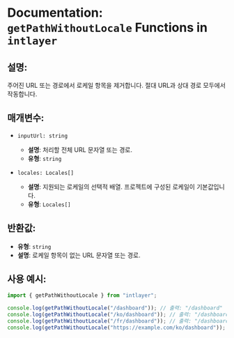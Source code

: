 # Documentation: `getPathWithoutLocale` Functions in `intlayer`

## 설명:

주어진 URL 또는 경로에서 로케일 항목을 제거합니다. 절대 URL과 상대 경로 모두에서 작동합니다.

## 매개변수:

- `inputUrl: string`

  - **설명**: 처리할 전체 URL 문자열 또는 경로.
  - **유형**: `string`

- `locales: Locales[]`
  - **설명**: 지원되는 로케일의 선택적 배열. 프로젝트에 구성된 로케일이 기본값입니다.
  - **유형**: `Locales[]`

## 반환값:

- **유형**: `string`
- **설명**: 로케일 항목이 없는 URL 문자열 또는 경로.

## 사용 예시:

```typescript
import { getPathWithoutLocale } from "intlayer";

console.log(getPathWithoutLocale("/dashboard")); // 출력: "/dashboard"
console.log(getPathWithoutLocale("/ko/dashboard")); // 출력: "/dashboard"
console.log(getPathWithoutLocale("/fr/dashboard")); // 출력: "/dashboard"
console.log(getPathWithoutLocale("https://example.com/ko/dashboard")); // 출력: "https://example.com/dashboard"
```
